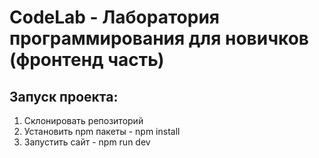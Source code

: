 # CodeLab - Лаборатория программирования для новичков (фронтенд часть)

## Запуск проекта:
1. Склонировать репозиторий
2. Установить npm пакеты - npm install
3. Запустить сайт - npm run dev
